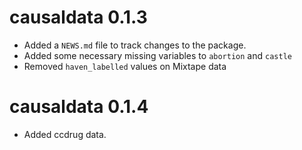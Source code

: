 # causaldata 0.1.3

* Added a `NEWS.md` file to track changes to the package.
* Added some necessary missing variables to `abortion` and `castle`
* Removed `haven_labelled` values on Mixtape data 

# causaldata 0.1.4

* Added ccdrug data.
